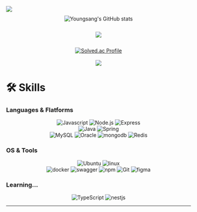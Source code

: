<img src="https://capsule-render.vercel.app/api?type=waving&height=200&color=gradient&text=YOUNGSANG%20CHO&fontAlignY=40&animation=scaleIn&fontSize=50" />

<div align="center">
  <!-- 첫 번째 요소 -->
  <div style="margin-top: 10px;">
    <img alt="Youngsang's GitHub stats" src="https://github-readme-stats.vercel.app/api?username=0ssang&show_icons=true&theme=radical"/>
  </div>
<br>
  <div style="margin-top: 10px;">
    <a href="https://github.com/anuraghazra/github-readme-stats">
      <img align="center" src="https://github-readme-stats.vercel.app/api/top-langs?username=0ssang&layout=compact&langs_count=10&bg_color=45,C33764,1D2671&title_color=ffffff&text_color=ffffff&hide_border=False" />
    </a>
  </div>
<br>
  <div style="margin-top: 10px;">
    <a href="https://solved.ac/ysys99/">
      <img align="center" alt="Solved.ac Profile" src="http://mazassumnida.wtf/api/v2/generate_badge?boj=ysys99"/>
    </a>
  </div>
</div>
<br>
<div align = "center">
  <a href="https://hits.seeyoufarm.com"><img src="https://hits.seeyoufarm.com/api/count/incr/badge.svg?url=https%3A%2F%2Fgithub.com%2F0ssang&count_bg=%2379C83D&title_bg=%23555555&icon=&icon_color=%23E7E7E7&title=hits&edge_flat=false"/></a>
</div>



# 🛠 Skills
### Languages & Flatforms
<div align = "center">
  <img alt="Javascript" src="https://img.shields.io/badge/JavaScript-F7DF1E.svg?&style=flat-square&logo=JavaScript&logoColor=white"/>
  <img alt="Node.js" src="https://img.shields.io/badge/Node.js-5FA04E.svg?&style=flat-square&logo=Node.js&logoColor=white"/>
  <img alt="Express" src="https://img.shields.io/badge/Express-000000.svg?&style=flat-square&logo=Express&logoColor=white"/>
<br>
  <img alt="Java" src="https://img.shields.io/badge/Java-007396?style=flat-square&logo=Java&logoColor=white">
  <img alt="Spring" src="https://img.shields.io/badge/Spring-6DB33F.svg?&style=flat-square&logo=Spring&logoColor=white"/> 
<br>
  <img alt="MySQL" src="https://img.shields.io/badge/MySQL-4479A1.svg?&style=flat-square&logo=MySQL&logoColor=white"/>
  <img alt="Oracle" src="https://img.shields.io/badge/oracle-F80000.svg?&style=flat-square&logo=oracle&logoColor=white"/>
  <img alt="mongodb" src="https://img.shields.io/badge/mongodb-47A248.svg?&style=flat-square&logo=mongodb&logoColor=white"/>
  <img alt="Redis" src="https://img.shields.io/badge/Redis-FF4438.svg?&style=flat-square&logo=Redis&logoColor=white"/>
</div>

### OS & Tools
<div align = "center">
  <img alt="Ubuntu" src="https://img.shields.io/badge/Ubuntu-E95420.svg?&style=flat-square&logo=Ubuntu&logoColor=white"/>
  <img alt="linux" src="https://img.shields.io/badge/linux-FCC624.svg?&style=flat-square&logo=linux&logoColor=white"/>
  <br>
  <img alt="docker" src="https://img.shields.io/badge/docker-2496ED.svg?&style=flat-square&logo=docker&logoColor=white"/>
  <img alt="swagger" src="https://img.shields.io/badge/swagger-85EA2D.svg?&style=flat-square&logo=swagger&logoColor=white"/>
  <img alt="npm" src="https://img.shields.io/badge/npm-CB3837.svg?&style=flat-square&logo=npm&logoColor=white"/>
  <img alt="Git" src="https://img.shields.io/badge/Git-F05032.svg?&style=flat-square&logo=Git&logoColor=white"/>
  <img alt="figma" src="https://img.shields.io/badge/figma-F24E1E.svg?&style=flat-square&logo=figma&logoColor=white">
  <br>
  
</div>

### Learning...
<div align = "center">
  <img alt="TypeScript" src="https://img.shields.io/badge/typescript-3178C6.svg?&style=flat-square&logo=typescript&logoColor=white"/>
  <img alt="nestjs" src="https://img.shields.io/badge/nestjs-E0234E.svg?&style=flat-square&logo=nestjs&logoColor=white"/>
  <br>
</div>

---

<!--
**0ssang/0ssang** is a ✨ _special_ ✨ repository because its `README.md` (this file) appears on your GitHub profile.

Here are some ideas to get you started:

- 🔭 I’m currently working on ...
- 🌱 I’m currently learning ...
- 👯 I’m looking to collaborate on ...
- 🤔 I’m looking for help with ...
- 💬 Ask me about ...
- 📫 How to reach me: ...
- 😄 Pronouns: ...
- ⚡ Fun fact: ...
![HTML5](https://img.shields.io/badge/HTML5-E34F26.svg?&style=for-the-badge&logo=HTML5&logoColor=white)
![CSS3](https://img.shields.io/badge/CSS3-1572B6.svg?&style=for-the-badge&logo=CSS3&logoColor=white)
-->
